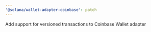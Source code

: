 ```yaml
---
'@solana/wallet-adapter-coinbase': patch
---
```


Add support for versioned transactions to Coinbase Wallet adapter
